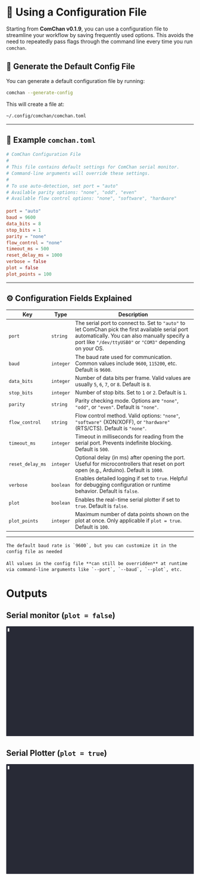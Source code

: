 # 🔧 Using a Configuration File

Starting from **ComChan v0.1.9**, you can use a configuration file to streamline your workflow by saving frequently used options. This avoids the need to repeatedly pass flags through the command line every time you run `comchan`.

## 📁 Generate the Default Config File

You can generate a default configuration file by running:

```bash
comchan --generate-config
```

This will create a file at:

```bash
~/.config/comchan/comchan.toml
```

---

## 📝 Example `comchan.toml`

```toml
# ComChan Configuration File
#
# This file contains default settings for ComChan serial monitor.
# Command-line arguments will override these settings.
#
# To use auto-detection, set port = "auto"
# Available parity options: "none", "odd", "even"
# Available flow control options: "none", "software", "hardware"

port = "auto"
baud = 9600
data_bits = 8
stop_bits = 1
parity = "none"
flow_control = "none"
timeout_ms = 500
reset_delay_ms = 1000
verbose = false
plot = false
plot_points = 100
```

---

## ⚙️ Configuration Fields Explained

| Key              | Type      | Description                                                                                                                                                                                                    |
| ---------------- | --------- | -------------------------------------------------------------------------------------------------------------------------------------------------------------------------------------------------------------- |
| `port`           | `string`  | The serial port to connect to. Set to `"auto"` to let ComChan pick the first available serial port automatically. You can also manually specify a port like `"/dev/ttyUSB0"` or `"COM3"` depending on your OS. |
| `baud`           | `integer` | The baud rate used for communication. Common values include `9600`, `115200`, etc. Default is `9600`.                                                                                                          |
| `data_bits`      | `integer` | Number of data bits per frame. Valid values are usually `5`, `6`, `7`, or `8`. Default is `8`.                                                                                                                 |
| `stop_bits`      | `integer` | Number of stop bits. Set to `1` or `2`. Default is `1`.                                                                                                                                                        |
| `parity`         | `string`  | Parity checking mode. Options are `"none"`, `"odd"`, or `"even"`. Default is `"none"`.                                                                                                                         |
| `flow_control`   | `string`  | Flow control method. Valid options: `"none"`, `"software"` (XON/XOFF), or `"hardware"` (RTS/CTS). Default is `"none"`.                                                                                         |
| `timeout_ms`     | `integer` | Timeout in milliseconds for reading from the serial port. Prevents indefinite blocking. Default is `500`.                                                                                                      |
| `reset_delay_ms` | `integer` | Optional delay (in ms) after opening the port. Useful for microcontrollers that reset on port open (e.g., Arduino). Default is `1000`.                                                                         |
| `verbose`        | `boolean` | Enables detailed logging if set to `true`. Helpful for debugging configuration or runtime behavior. Default is `false`.                                                                                        |
| `plot`           | `boolean` | Enables the real-time serial plotter if set to `true`. Default is `false`.                                                                                                                                     |
| `plot_points`    | `integer` | Maximum number of data points shown on the plot at once. Only applicable if `plot = true`. Default is `100`.                                                                                                   |

---

```admonish note collapsible=false 
The default baud rate is `9600`, but you can customize it in the config file as needed

All values in the config file **can still be overridden** at runtime via command-line arguments like `--port`, `--baud`, `--plot`, etc.
```


# Outputs 

## Serial monitor (`plot = false`)

![plotfalse](./videos/config_mon.gif)


## Serial Plotter (`plot = true`)

![plottrue](./videos/config_plot.gif)
